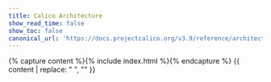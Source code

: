 ```yaml
---
title: Calico Architecture
show_read_time: false
show_toc: false
canonical_url: 'https://docs.projectcalico.org/v3.9/reference/architecture/index'
---
```

{% capture content %}{% include index.html %}{% endcapture %}
{{ content | replace: "    ", "" }}